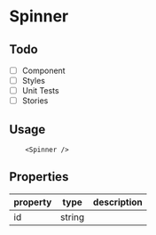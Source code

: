 # Spinner

## Todo

- [ ] Component
- [ ] Styles
- [ ] Unit Tests
- [ ] Stories

## Usage

```tsx
    <Spinner />
```

## Properties
| property | type   | description |
|----------|--------|-------------|
| id       | string |             |
